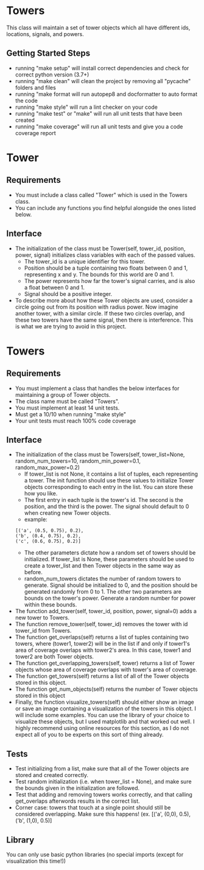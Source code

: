 # Towers

This class will maintain a set of tower objects which all have different ids, locations, signals, and powers. 

## Getting Started Steps

- running "make setup" will install correct dependencies and check for correct python version (3.7+)
- running "make clean" will clean the project by removing all "pycache" folders and files
- running "make format will run autopep8 and docformatter to auto format the code
- running "make style" will run a lint checker on your code
- running "make test" or "make" will run all unit tests that have been created
- running "make coverage" will run all unit tests and give you a code coverage report

# Tower

## Requirements

- You must include a class called "Tower" which is used in the Towers class.
- You can include any functions you find helpful alongside the ones listed below.
  
## Interface

- The initialization of the class must be Tower(self, tower_id, position, power, signal) initializes class variables with each of the passed values.
  - The tower_id is a unique identifier for this tower.
  - Position should be a tuple containing two floats between 0 and 1, representing x and y. The bounds for this world are 0 and 1.
  - The power represents how far the tower's signal carries, and is also a float between 0 and 1.
  - Signal should be a positive integer.
- To describe more about how these Tower objects are used, consider a circle going out from its position with radius power. Now imagine another tower, with a similar circle. If these two circles overlap, and these two towers have the same signal, then there is interference. This is what we are trying to avoid in this project.

# Towers

## Requirements

- You must implement a class that handles the below interfaces for maintaining a group of Tower objects.
- The class name must be called "Towers".
- You must implement at least 14 unit tests.
- Must get a 10/10 when running "make style"
- Your unit tests must reach 100% code coverage

## Interface

- The initialization of the class must be Towers(self, tower_list=None, random_num_towers=10, random_min_power=0.1, random_max_power=0.2)
  -  If tower_list is not None, it contains a list of tuples, each representing a tower. The init function should use these values to initialize Tower objects corresponding to each entry in the list. You can store these how you like.
  -  The first entry in each tuple is the tower's id. The second is the position, and the third is the power. The signal should default to 0 when creating new Tower objects.
  -  example:
    ```
    [('a', (0.5, 0.75), 0.2),
    ('b', (0.4, 0.75), 0.2),
    ('c', (0.6, 0.75), 0.2)]
    ```
  -  The other parameters dictate how a random set of towers should be initialized. If tower_list is None, these parameters should be used to create a tower_list and then Tower objects in the same way as before.
  -  random_num_towers dictates the number of random towers to generate. Signal should be initialized to 0, and the position should be generated randomly from 0 to 1. The other two parameters are bounds on the tower's power. Generate a random number for power within these bounds.
- The function add_tower(self, tower_id, position, power, signal=0) adds a new tower to Towers.
- The function remove_tower(self, tower_id) removes the tower with id tower_id from Towers.
- The function get_overlaps(self) returns a list of tuples containing two towers, where (tower1, tower2) will be in the list if and only if tower1's area of coverage overlaps with tower2's area. In this case, tower1 and tower2 are both Tower objects.
- The function get_overlapping_towers(self, tower) returns a list of Tower objects whose area of coverage overlaps with tower's area of coverage.
- The function get_towers(self) returns a list of all of the Tower objects stored in this object.
- The function get_num_objects(self) returns the number of Tower objects stored in this object
- Finally, the function visualize_towers(self) should either show an image or save an image containing a visualization of the towers in this object. I will include some examples. You can use the library of your choice to visualize these objects, but I used matplotlib and that worked out well. I highly recommend using online resources for this section, as I do not expect all of you to be experts on this sort of thing already.

## Tests

- Test initializing from a list, make sure that all of the Tower objects are stored and created correctly.
- Test random initialization (i.e. when tower_list = None), and make sure the bounds given in the initialization are followed.
- Test that adding and removing towers works correctly, and that calling get_overlaps afterwords results in the correct list.
- Corner case: towers that touch at a single point should still be considered overlapping. Make sure this happens! (ex. [('a', (0,0), 0.5), ('b', (1,0), 0.5)]

## Library

You can only use basic python libraries (no special imports (except for visualization this time!))
